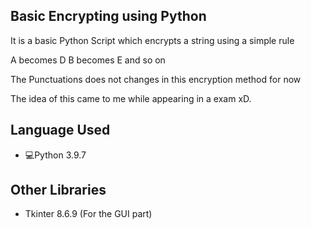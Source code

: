 ## Basic Encrypting using Python
It is a basic Python Script which encrypts a string using a simple rule<br>

A becomes D
B becomes E
and so on

The Punctuations does not changes in this encryption method for now<br>

The idea of this came to me while appearing in a exam xD.

## Language Used
- 💻Python 3.9.7

## Other Libraries
- Tkinter 8.6.9 (For the GUI part)

